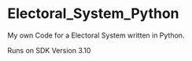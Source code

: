 # Electoral_System_Python
My own Code for a Electoral System written in Python.

Runs on SDK Version 3.10

